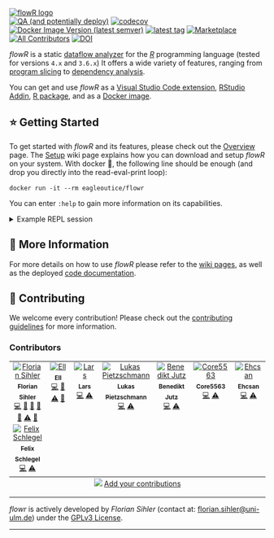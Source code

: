 [![flowR logo](https://raw.githubusercontent.com/wiki/flowr-analysis/flowr/img/flowR.png)](https://github.com/flowr-analysis/flowr/wiki)\
[![QA (and potentially deploy)](https://github.com/flowr-analysis/flowr/actions/workflows/qa.yaml/badge.svg)](https://github.com/flowr-analysis/flowr/actions/workflows/qa.yaml)
[![codecov](https://codecov.io/gh/flowr-analysis/flowr/graph/badge.svg)](https://codecov.io/gh/flowr-analysis/flowr)
[![Docker Image Version (latest semver)](https://img.shields.io/docker/v/eagleoutice/flowr?logo=docker&logoColor=white&label=dockerhub)](https://hub.docker.com/r/eagleoutice/flowr)
[![latest tag](https://badgen.net/github/tag/flowr-analysis/flowr?label=latest&color=purple)](https://github.com/flowr-analysis/flowr/releases/latest)
[![Marketplace](https://badgen.net/vs-marketplace/v/code-inspect.vscode-flowr)](https://marketplace.visualstudio.com/items?itemName=code-inspect.vscode-flowr)
[![All Contributors](https://img.shields.io/github/all-contributors/flowr-analysis/flowr)](#contributors)
[![DOI](https://zenodo.org/badge/624819038.svg)](https://zenodo.org/doi/10.5281/zenodo.13319290)

_flowR_ is a static [dataflow analyzer](https://en.wikipedia.org/wiki/Data-flow_analysis) for the [_R_](https://www.r-project.org/) programming language (tested for versions `4.x` and `3.6.x`)
It offers a wide variety of features, ranging from [program slicing](https://github.com/flowr-analysis/flowr/wiki/Terminology#program-slice) to [dependency analysis](https://github.com/flowr-analysis/flowr/wiki/Query-API#dependencies-query).

You can get and use _flowR_ as a [Visual Studio Code extension](https://marketplace.visualstudio.com/items?itemName=code-inspect.vscode-flowr), 
[RStudio Addin](https://github.com/flowr-analysis/rstudio-addin-flowr), 
[R package](https://github.com/flowr-analysis/flowr-r-adapter), and as a 
[Docker image](https://hub.docker.com/r/eagleoutice/flowr).

## ⭐ Getting Started

To get started with _flowR_ and its features, please check out the [Overview](https://github.com/flowr-analysis/flowr/wiki/Overview) page. The [Setup](https://github.com/flowr-analysis/flowr/wiki/Setup) wiki page explains how you can download and setup _flowR_ on your system. With docker&nbsp;🐳️, the following line should be enough (and drop you directly into the read-eval-print loop):

```shell
docker run -it --rm eagleoutice/flowr
```

You can enter `:help` to gain more information on its capabilities.

<details>

<summary>Example REPL session</summary>

![Example of a simple REPL session](wiki/gif/repl-demo.gif)

</details>

## 📜 More Information

For more details on how to use _flowR_ please refer to the [wiki pages](https://github.com/flowr-analysis/flowr/wiki),
as well as the deployed [code documentation](https://flowr-analysis.github.io/flowr/doc/).

## 🚀 Contributing

We welcome every contribution! Please check out the [contributing guidelines](https://github.com/flowr-analysis/flowr/tree/main/.github/CONTRIBUTING.md) for more information.

### Contributors

<!-- ALL-CONTRIBUTORS-LIST:START - Do not remove or modify this section -->
<!-- prettier-ignore-start -->
<!-- markdownlint-disable -->
<table>
  <tbody>
    <tr>
      <td align="center" valign="top" width="14.28%"><a href="https://github.com/EagleoutIce"><img src="https://avatars.githubusercontent.com/u/9303573?v=4?s=100" width="100px;" alt="Florian Sihler"/><br /><sub><b>Florian Sihler</b></sub></a><br /><a href="https://github.com/flowr-analysis/flowr/commits?author=EagleoutIce" title="Code">💻</a> <a href="#ideas-EagleoutIce" title="Ideas, Planning, & Feedback">🤔</a> <a href="#maintenance-EagleoutIce" title="Maintenance">🚧</a> <a href="#projectManagement-EagleoutIce" title="Project Management">📆</a> <a href="#research-EagleoutIce" title="Research">🔬</a> <a href="https://github.com/flowr-analysis/flowr/commits?author=EagleoutIce" title="Tests">⚠️</a> <a href="#talk-EagleoutIce" title="Talks">📢</a></td>
      <td align="center" valign="top" width="14.28%"><a href="https://ellpeck.de/"><img src="https://avatars.githubusercontent.com/u/5741138?v=4?s=100" width="100px;" alt="Ell"/><br /><sub><b>Ell</b></sub></a><br /><a href="https://github.com/flowr-analysis/flowr/commits?author=Ellpeck" title="Code">💻</a> <a href="#maintenance-Ellpeck" title="Maintenance">🚧</a> <a href="https://github.com/flowr-analysis/flowr/commits?author=Ellpeck" title="Tests">⚠️</a> <a href="#plugin-Ellpeck" title="Plugin/utility libraries">🔌</a></td>
      <td align="center" valign="top" width="14.28%"><a href="https://github.com/gigalasr"><img src="https://avatars.githubusercontent.com/u/25102989?v=4?s=100" width="100px;" alt="Lars"/><br /><sub><b>Lars</b></sub></a><br /><a href="https://github.com/flowr-analysis/flowr/commits?author=gigalasr" title="Code">💻</a> <a href="https://github.com/flowr-analysis/flowr/commits?author=gigalasr" title="Tests">⚠️</a></td>
      <td align="center" valign="top" width="14.28%"><a href="https://lukas.pietzschmann.org/"><img src="https://avatars.githubusercontent.com/u/49213919?v=4?s=100" width="100px;" alt="Lukas Pietzschmann"/><br /><sub><b>Lukas Pietzschmann</b></sub></a><br /><a href="https://github.com/flowr-analysis/flowr/commits?author=LukasPietzschmann" title="Code">💻</a> <a href="https://github.com/flowr-analysis/flowr/commits?author=LukasPietzschmann" title="Tests">⚠️</a></td>
      <td align="center" valign="top" width="14.28%"><a href="https://github.com/bjthehun"><img src="https://avatars.githubusercontent.com/u/38729215?v=4?s=100" width="100px;" alt="Benedikt Jutz"/><br /><sub><b>Benedikt Jutz</b></sub></a><br /><a href="https://github.com/flowr-analysis/flowr/commits?author=bjthehun" title="Code">💻</a> <a href="https://github.com/flowr-analysis/flowr/commits?author=bjthehun" title="Tests">⚠️</a></td>
      <td align="center" valign="top" width="14.28%"><a href="https://github.com/Core5563"><img src="https://avatars.githubusercontent.com/u/140061253?v=4?s=100" width="100px;" alt="Core5563"/><br /><sub><b>Core5563</b></sub></a><br /><a href="https://github.com/flowr-analysis/flowr/commits?author=Core5563" title="Code">💻</a> <a href="https://github.com/flowr-analysis/flowr/commits?author=Core5563" title="Tests">⚠️</a></td>
      <td align="center" valign="top" width="14.28%"><a href="https://github.com/Ehcsan"><img src="https://avatars.githubusercontent.com/u/68707578?v=4?s=100" width="100px;" alt="Ehcsan"/><br /><sub><b>Ehcsan</b></sub></a><br /><a href="https://github.com/flowr-analysis/flowr/commits?author=Ehcsan" title="Code">💻</a> <a href="https://github.com/flowr-analysis/flowr/commits?author=Ehcsan" title="Tests">⚠️</a></td>
    </tr>
    <tr>
      <td align="center" valign="top" width="14.28%"><a href="https://github.com/Slartibartfass2"><img src="https://avatars.githubusercontent.com/u/40503329?v=4?s=100" width="100px;" alt="Felix Schlegel"/><br /><sub><b>Felix Schlegel</b></sub></a><br /><a href="https://github.com/flowr-analysis/flowr/commits?author=Slartibartfass2" title="Code">💻</a> <a href="https://github.com/flowr-analysis/flowr/commits?author=Slartibartfass2" title="Tests">⚠️</a></td>
    </tr>
  </tbody>
  <tfoot>
    <tr>
      <td align="center" size="13px" colspan="7">
        <img src="https://raw.githubusercontent.com/all-contributors/all-contributors-cli/1b8533af435da9854653492b1327a23a4dbd0a10/assets/logo-small.svg">
          <a href="https://all-contributors.js.org/docs/en/bot/usage">Add your contributions</a>
        </img>
      </td>
    </tr>
  </tfoot>
</table>

<!-- markdownlint-restore -->
<!-- prettier-ignore-end -->

<!-- ALL-CONTRIBUTORS-LIST:END -->

----

*flowr* is actively developed by *Florian Sihler* (contact at: <florian.sihler@uni-ulm.de>) under the
[GPLv3 License](LICENSE).

----
